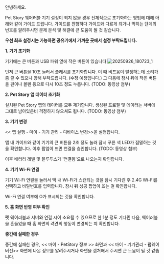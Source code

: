 안녕하세요.

Pet Story 웨어러블 기기 설정이 되지 않을 경우 전체적으로 초기화하는 방법에 대해 아래와 같이 가이드 드립니다.
가이드를 진행하다 가이드와 다르게 되거나 막히는 단계의 번호를 알려주시면 문제 분석 및 해결에 큰 도움이 될 것 같습니다.

**우선 최초 설정시는 가능하면 공유기에서 가까운 곳에서 설정 부탁드립니다.**

**1. 기기 초기화**

기기에는 큰 버튼과 USB 파워 옆에 작은 버튼이 있습니다
![20250926_180723_1](https://github.com/user-attachments/assets/8774d4d8-ea7c-4999-b064-3d032c680114)

먼저 큰 버튼을 10초 눌러서 플래시를 초기화합니다. 이 때 비프음이 발생하는데 소리가 좀 클 수 있으니 양해 부탁드립니다. (수정 예정입니다.) 그 다음에 잠시 뒤에 작은 버튼을 핀이나 볼펜 등으로 다시 10초 정도 누릅니다.
(TODO: 동영상 첨부)

**2. Pet Story 앱 데이터 초기화**

설치된 Pet Story 앱의 데이터를 모두 제거합니다. 생성된 프로필 및 데이터는 서버에 그대로 남아있은비 걱정하지 않으셔도 됩니다.
(TODO: 동영상 첨부)
 
**3. 기기 변경**

<< 앱 실행 - 마이 - 기기 관리 - 디바이스 변경>>을 실행합니다.

앱 내 가이드와 같이 기기의 큰 버튼을 2초 정도 눌러 잠시 푸른 색 LED가 점멸하는 것을 확인합니다. 이후 팝업이 뜨면 연결을 승인합니다.
(TODO: 동영상 첨부)

이후 배터리 레벨 및 블루투스가 '연결됨'으로 나오는지 확인합니다.

**4. 기기 Wi-Fi 연결**

기기 Wi-Fi 연결을 눌러서 댁 내 Wi-Fi가 스캔되는 것을 잠시 기다린 후 2.4G Wi-Fi를 선택하고 비밀번호를 입력합니다. 잠시 뒤 성공 팝업이 뜨는 걸 확인합니다.

Wi-Fi 연결 여부에 O가 표시되는 것을 확인합니다.

**5. 홈 화면 반영 여부 확인**

펫 웨어러블과 서버와 연결 시이 소요될 수 있으므로 한 1분 정도 기다린 다음, 웨어러블을 흔들었을 때 홈 화면의 려견의 행동이 변경되는 지 확인합니다.

**중간에 실패한 경우**

중간에 실패한 경우, << 마이 - PetStory 정보 >> 화면과 << 마이 - 기기관리 - 펌웨어 버전>> 화면에 나온 정보를 알려주시거나 화면을 캡쳐해서 주시면 큰 도움이 될 것 같습니다.

 
